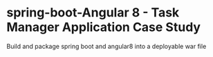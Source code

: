 # spring-boot-Angular 8 - Task Manager Application Case Study

Build and package spring boot and angular8 into a deployable war file


